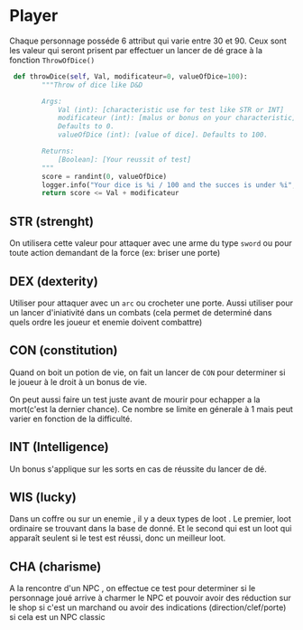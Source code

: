 # Player 
Chaque personnage posséde 6 attribut qui varie entre 30 et 90. Ceux sont les valeur qui seront prisent par effectuer un lancer de dé grace à la fonction `ThrowOfDice()`

```py
 def throwDice(self, Val, modificateur=0, valueOfDice=100):
        """Throw of dice like D&D

        Args:
            Val (int): [characteristic use for test like STR or INT]
            modificateur (int): [malus or bonus on your characteristic]. 
            Defaults to 0.
            valueOfDice (int): [value of dice]. Defaults to 100.

        Returns:
            [Boolean]: [Your reussit of test]
        """
        score = randint(0, valueOfDice)
        logger.info("Your dice is %i / 100 and the succes is under %i", score, Val+modificateur)
        return score <= Val + modificateur
```

## STR (strenght)
On utilisera cette valeur pour attaquer avec une arme du type `sword` ou pour toute action demandant de la force (ex: briser une porte)

## DEX (dexterity)
Utiliser pour attaquer avec un `arc` ou crocheter une porte.
Aussi utiliser pour un lancer d'iniativité dans un combats (cela permet de determiné dans quels ordre les joueur et enemie doivent combattre)

## CON (constitution)
Quand on boit un potion de vie, on fait un lancer de `CON` pour determiner si le joueur à le droit à un bonus de vie.

On peut aussi faire un test juste avant de mourir pour echapper a la mort(c'est la dernier chance). Ce nombre se limite en génerale à 1 mais peut varier en fonction de la difficulté.

## INT (Intelligence)
Un bonus s'applique sur les sorts en cas de réussite  du lancer de dé.

## WIS (lucky)
Dans un coffre ou sur un enemie , il y a deux types de loot . Le premier, loot ordinaire se trouvant dans la base de donné. Et le second qui est un loot qui apparaît seulent si le test est réussi, donc un meilleur loot. 

## CHA (charisme)
A la rencontre d'un NPC , on effectue ce test pour determiner si le personnage joué arrive à charmer le NPC et pouvoir avoir des réduction sur le shop si c'est un marchand ou avoir des indications (direction/clef/porte) si cela est un NPC classic 

